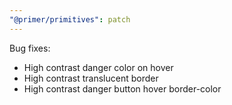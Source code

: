 ```yaml
---
"@primer/primitives": patch
---
```


Bug fixes: 
- High contrast danger color on hover
- High contrast translucent border
- High contrast danger button hover border-color
